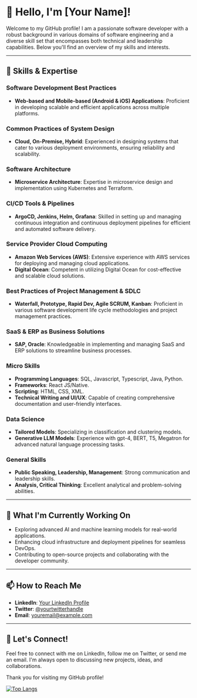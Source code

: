 # 👋 Hello, I'm [Your Name]!

Welcome to my GitHub profile! I am a passionate software developer with a robust background in various domains of software engineering and a diverse skill set that encompasses both technical and leadership capabilities. Below you'll find an overview of my skills and interests.

---

## 🔧 Skills & Expertise

### Software Development Best Practices
- **Web-based and Mobile-based (Android & iOS) Applications**: Proficient in developing scalable and efficient applications across multiple platforms.

### Common Practices of System Design
- **Cloud, On-Premise, Hybrid**: Experienced in designing systems that cater to various deployment environments, ensuring reliability and scalability.

### Software Architecture
- **Microservice Architecture**: Expertise in microservice design and implementation using Kubernetes and Terraform.

### CI/CD Tools & Pipelines
- **ArgoCD, Jenkins, Helm, Grafana**: Skilled in setting up and managing continuous integration and continuous deployment pipelines for efficient and automated software delivery.

### Service Provider Cloud Computing
- **Amazon Web Services (AWS)**: Extensive experience with AWS services for deploying and managing cloud applications.
- **Digital Ocean**: Competent in utilizing Digital Ocean for cost-effective and scalable cloud solutions.

### Best Practices of Project Management & SDLC
- **Waterfall, Prototype, Rapid Dev, Agile SCRUM, Kanban**: Proficient in various software development life cycle methodologies and project management practices.

### SaaS & ERP as Business Solutions
- **SAP, Oracle**: Knowledgeable in implementing and managing SaaS and ERP solutions to streamline business processes.

### Micro Skills
- **Programming Languages**: SQL, Javascript, Typescript, Java, Python.
- **Frameworks**: React JS/Native.
- **Scripting**: HTML, CSS, XML.
- **Technical Writing and UI/UX**: Capable of creating comprehensive documentation and user-friendly interfaces.

### Data Science
- **Tailored Models**: Specializing in classification and clustering models.
- **Generative LLM Models**: Experience with gpt-4, BERT, T5, Megatron for advanced natural language processing tasks.

### General Skills
- **Public Speaking, Leadership, Management**: Strong communication and leadership skills.
- **Analysis, Critical Thinking**: Excellent analytical and problem-solving abilities.

---

## 🌱 What I'm Currently Working On

- Exploring advanced AI and machine learning models for real-world applications.
- Enhancing cloud infrastructure and deployment pipelines for seamless DevOps.
- Contributing to open-source projects and collaborating with the developer community.

---

## 📫 How to Reach Me

- **LinkedIn**: [Your LinkedIn Profile](https://www.linkedin.com/in/yourprofile)
- **Twitter**: [@yourtwitterhandle](https://twitter.com/yourtwitterhandle)
- **Email**: youremail@example.com

---

## 🚀 Let's Connect!

Feel free to connect with me on LinkedIn, follow me on Twitter, or send me an email. I'm always open to discussing new projects, ideas, and collaborations.

Thank you for visiting my GitHub profile!

[![Top Langs](https://github-readme-stats.vercel.app/api/top-langs/?username=yourusername&layout=compact)](https://github.com/anuraghazra/github-readme-stats)
